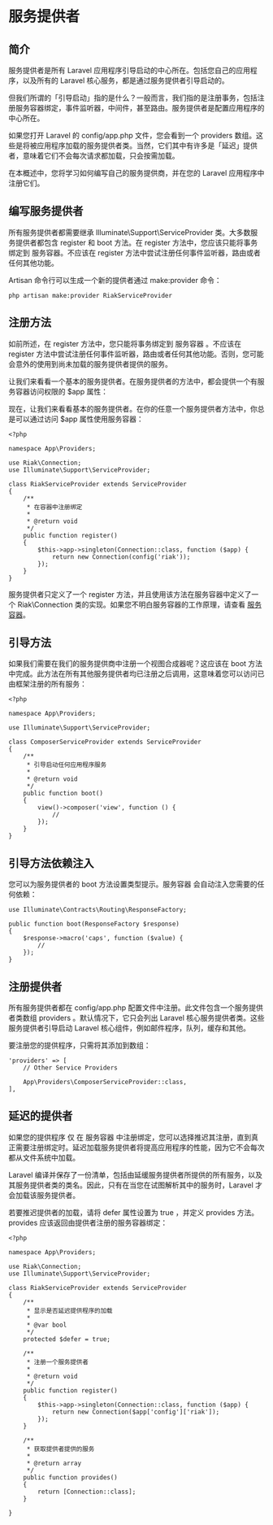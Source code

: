 # 服务提供者

## 简介

服务提供者是所有 Laravel 应用程序引导启动的中心所在。包括您自己的应用程序，以及所有的 Laravel 核心服务，都是通过服务提供者引导启动的。

但我们所谓的「引导启动」指的是什么？一般而言，我们指的是注册事务，包括注册服务容器绑定，事件监听器，中间件，甚至路由。服务提供者是配置应用程序的中心所在。

如果您打开 Laravel 的 config/app.php 文件，您会看到一个 providers 数组。这些是将被应用程序加载的服务提供者类。当然，它们其中有许多是「延迟」提供者，意味着它们不会每次请求都加载，只会按需加载。

在本概述中，您将学习如何编写自己的服务提供商，并在您的 Laravel 应用程序中注册它们。


## 编写服务提供者

所有服务提供者都需要继承 Illuminate\Support\ServiceProvider 类。大多数服务提供者都包含 register 和 boot 方法。在 register 方法中，您应该只能将事务绑定到 服务容器。不应该在 register 方法中尝试注册任何事件监听器，路由或者任何其他功能。

Artisan 命令行可以生成一个新的提供者通过 make:provider 命令：

```
php artisan make:provider RiakServiceProvider
```

## 注册方法

如前所述，在 register 方法中，您只能将事务绑定到 服务容器 。不应该在 register 方法中尝试注册任何事件监听器，路由或者任何其他功能。否则，您可能会意外的使用到尚未加载的服务提供者提供的服务。

让我们来看看一个基本的服务提供者。在服务提供者的方法中，都会提供一个有服务容器访问权限的 $app 属性：

现在，让我们来看看基本的服务提供者。在你的任意一个服务提供者方法中，你总是可以通过访问 $app 属性使用服务容器：

```
<?php

namespace App\Providers;

use Riak\Connection;
use Illuminate\Support\ServiceProvider;

class RiakServiceProvider extends ServiceProvider
{
    /**
     * 在容器中注册绑定
     *
     * @return void
     */
    public function register()
    {
        $this->app->singleton(Connection::class, function ($app) {
            return new Connection(config('riak'));
        });
    }
}
```

服务提供者只定义了一个 register 方法，并且使用该方法在服务容器中定义了一个 Riak\Connection 类的实现。如果您不明白服务容器的工作原理，请查看 [服务容器](https://laravel-china.org/docs/laravel/5.4/container)。


## 引导方法

如果我们需要在我们的服务提供商中注册一个视图合成器呢？这应该在 boot 方法中完成。此方法在所有其他服务提供者均已注册之后调用，这意味着您可以访问已由框架注册的所有服务：

```
<?php

namespace App\Providers;

use Illuminate\Support\ServiceProvider;

class ComposerServiceProvider extends ServiceProvider
{
    /**
     * 引导启动任何应用程序服务
     *
     * @return void
     */
    public function boot()
    {
        view()->composer('view', function () {
            //
        });
    }
}
```

## 引导方法依赖注入

您可以为服务提供者的 boot 方法设置类型提示。服务容器 会自动注入您需要的任何依赖：

```
use Illuminate\Contracts\Routing\ResponseFactory;

public function boot(ResponseFactory $response)
{
    $response->macro('caps', function ($value) {
        //
    });
}
```

## 注册提供者

所有服务提供者都在 config/app.php 配置文件中注册。此文件包含一个服务提供者类数组 providers 。默认情况下，它只会列出 Laravel 核心服务提供者类。这些服务提供者引导启动 Laravel 核心组件，例如邮件程序，队列，缓存和其他。

要注册您的提供程序，只需将其添加到数组：

```
'providers' => [
    // Other Service Providers

    App\Providers\ComposerServiceProvider::class,
],
```

## 延迟的提供者

如果您的提供程序 仅 在 服务容器 中注册绑定，您可以选择推迟其注册，直到真正需要注册绑定时。延迟加载服务提供者将提高应用程序的性能，因为它不会每次都从文件系统中加载。

Laravel 编译并保存了一份清单，包括由延缓服务提供者所提供的所有服务，以及其服务提供者类的类名。因此，只有在当您在试图解析其中的服务时，Laravel 才会加载该服务提供者。

若要推迟提供者的加载，请将 defer 属性设置为 true ，并定义 provides 方法。provides 应该返回由提供者注册的服务容器绑定：


```
<?php

namespace App\Providers;

use Riak\Connection;
use Illuminate\Support\ServiceProvider;

class RiakServiceProvider extends ServiceProvider
{
    /**
     * 显示是否延迟提供程序的加载
     *
     * @var bool
     */
    protected $defer = true;

    /**
     * 注册一个服务提供者
     *
     * @return void
     */
    public function register()
    {
        $this->app->singleton(Connection::class, function ($app) {
            return new Connection($app['config']['riak']);
        });
    }

    /**
     * 获取提供者提供的服务
     *
     * @return array
     */
    public function provides()
    {
        return [Connection::class];
    }

}
```









